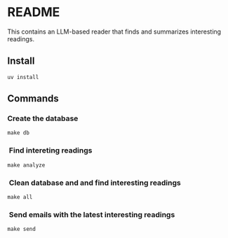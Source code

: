 # README

This contains an LLM-based reader that finds and summarizes interesting readings.

## Install

```shell
uv install
```

## Commands

### Create the database

```shell
make db
```

###  Find intereting readings

```shell
make analyze
```

###  Clean database and and find interesting readings

```shell
make all
```

###  Send emails with the latest interesting readings

```shell
make send
```
